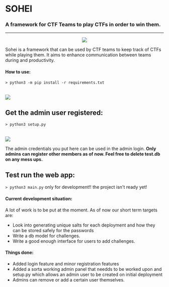 <h1>SOHEI</h1>
<h3>A framework for CTF Teams to play CTFs in order to win them.</h3>
<hr>
<p align="center">
<img src="https://upload.wikimedia.org/wikipedia/commons/thumb/d/d8/Yoshitsune_with_benkei.jpg/220px-Yoshitsune_with_benkei.jpg"/></p>
<p>Sohei is a framework that can be used by CTF teams to keep track of CTFs while playing them. It aims to enhance communication between teams during and productivity. </p>
<h4>How to use:</h4>

  ```> python3 -m pip install -r requirements.txt```
  
  <br>
  <img src="/media/pipinstall.gif"  />
  
  <h2>Get the admin user registered:</h2>
  
  ```> python3 setup.py```
  
   <br>
   <img src="/media/setup.gif"  />
  
  
  The admin credentials you put here can be used in the admin login. <b>Only admins can register other members as of now. Feel free to delete test.db on any mess ups.</b>
  
  <h2>Test run the web app:</h2>
  
  ```> python3 main.py``` only for development!! the project isn't ready yet!
 

<h4>Current development situation: </h4><p> A lot of work is to be put at the moment. As of now our short term targets are: </p>
<ul>
  <li>Look into generating unique salts for each deployment and how they can be stored safely for the passwords</li>
  <li>Write a db model for challenges.</li>
  <li>Write a good enough interface for users to add challenges.</li>
</ul>

<h4>Things done:</h4>
<ul>
  <li>Added login feature and minor registration features</li>
  <li>Added a sorta working admin panel that needds to be worked upon and setup.py which allows an admin user to be created on initial deployment</li>
  <li>Admins can remove or add a certain user themselves.</li>
</ul>
